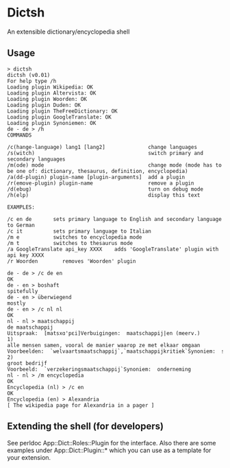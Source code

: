 # Dictsh

An extensible dictionary/encyclopedia shell

## Usage

    > dictsh
    dictsh (v0.01)
    For help type /h
    Loading plugin Wikipedia: OK
    Loading plugin Altervista: OK
    Loading plugin Woorden: OK
    Loading plugin Duden: OK
    Loading plugin TheFreeDictionary: OK
    Loading plugin GoogleTranslate: OK
    Loading plugin Synoniemen: OK
    de - de > /h
    COMMANDS

    /c(hange-language) lang1 [lang2]              change languages
    /s(witch)                                     switch primary and secondary languages
    /m(ode) mode                                  change mode (mode has to be one of: dictionary, thesaurus, definition, encyclopedia)
    /a(dd-plugin) plugin-name [plugin-arguments]  add a plugin
    /r(emove-plugin) plugin-name                  remove a plugin
    /d(ebug)                                      turn on debug mode
    /h(elp)                                       display this text

    EXAMPLES:

    /c en de       sets primary language to English and secondary language to German
    /c it          sets primary language to Italian
    /m e           switches to encyclopedia mode
    /m t           switches to thesaurus mode
    /a GoogleTranslate api_key XXXX    adds 'GoogleTranslate' plugin with api key XXXX
    /r Woorden        removes 'Woorden' plugin

    de - de > /c de en
    OK
    de - en > boshaft
    spitefully
    de - en > überwiegend
    mostly
    de - en > /c nl nl
    OK
    nl - nl > maatschappij
    de maatschappij
    Uitspraak:  [matsxɑ'pɛi]Verbuigingen:  maatschappij|en (meerv.)
    1)
    alle mensen samen, vooral de manier waarop ze met elkaar omgaan
    Voorbeelden:  `welvaartsmaatschappij`,`maatschappijkritiek`Synoniem:  samenleving
    2)
    groot bedrijf
    Voorbeeld:  `verzekeringsmaatschappij`Synoniem:  onderneming
    nl - nl > /m encyclopedia
    OK
    Encyclopedia (nl) > /c en
    OK
    Encyclopedia (en) > Alexandria
    [ The wikipedia page for Alexandria in a pager ]

## Extending the shell (for developers)

See perldoc App::Dict::Roles::Plugin for the interface. Also there are some examples under App::Dict::Plugin::*
which you can use as a template for your extension.
